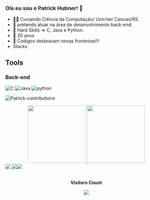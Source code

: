 ### Ola eu sou o Patrick Hubner! 👋
- 👨‍💻 Cursando Ciência da Computação/ Unirriter Canoas/RS.
- 🌱 pretendo atuar na área de desenvolvimento back-end.
- 👯 Hard Skills => C, Java e Python.
- 🤔 20 anos
- 💬 Codigos desbravam novas fronteiras!!!
- Stacks
## Tools

### Back-end
![C](https://img.shields.io/badge/C-43853D?style=for-the-badge&logo=c&logoColor=white)
![Java](https://img.shields.io/badge/Java-43853D?style=for-the-badge&logo=java&logoColor=white)
![python](https://img.shields.io/badge/Python-43853D?style=for-the-badge&logo=python&logoColor=white)

![Patrick-contributions](https://activity-graph.herokuapp.com/graph?username=PatrickHubner&theme=react-dark)
<div align="center">
  <a href="https://github.com/PatrickHubner">
  <img height="180em" src="https://github-readme-stats.vercel.app/api?username=PatrickHubner&show_icons=true&theme=chartreuse-dark&include_all_commits=true&count_private=true"/>
  <img height="180em" src="https://github-readme-stats.vercel.app/api/top-langs/?username=PatrickHubner&layout=compact&langs_count=7&theme=chartreuse-dark"/>
</div>


  <div> 
  <a href="https://www.instagram.com/patrick__hubnerr" target="_blank"><img src="https://img.shields.io/badge/-Instagram-%23E4405F?style=for-the-badge&logo=instagram&logoColor=white" target="_blank"></a>
  <a href = "mailto:workpatrickhubner@gmail.com"><img src="https://img.shields.io/badge/-Gmail-%23333?style=for-the-badge&logo=gmail&logoColor=white" target="_blank"></a
 <a href = "https://www.linkedin.com/in/patrick-hubner-138435204/"><img src="https://img.shields.io/badge/-LinkedIn-%230077B5?style=for-the-badge&logo=linkedin&logoColor=white" target="_blank"></a
</div> 
    <div align="center">
<br><p align="centre"><b>Visitors Count</b></p>  
<p align="center"><img align="center" src="https://profile-counter.glitch.me/PatrickHubner/count.svg" /></p> 
      <br></div>
  
  
  
  
  
